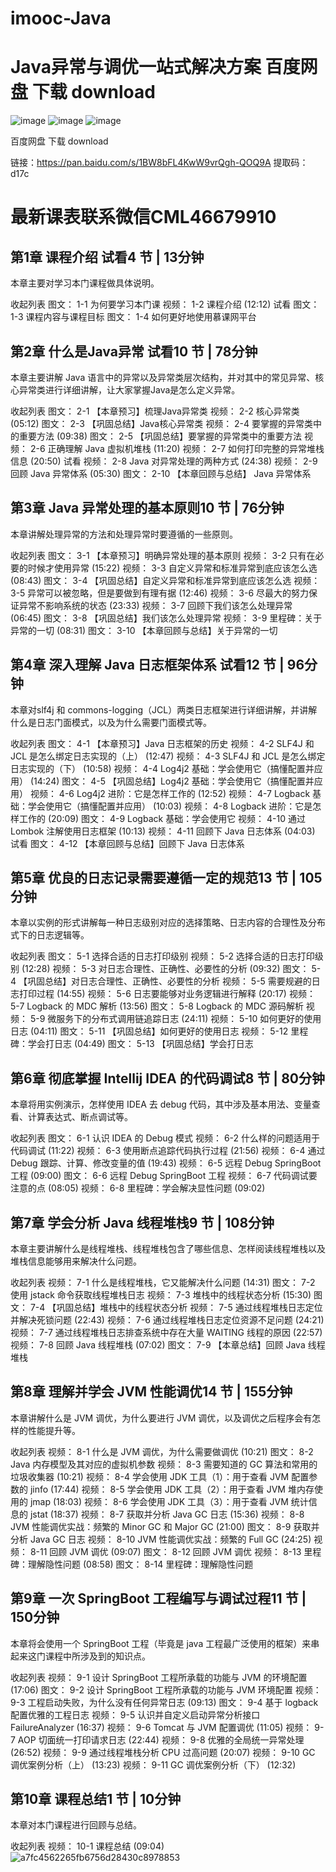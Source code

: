 # imooc-Java
# Java异常与调优一站式解决方案  百度网盘 下载 download
![image](https://user-images.githubusercontent.com/41461298/135046759-c10da842-4605-491c-a8fa-f0f03f83edaa.png)
![image](https://user-images.githubusercontent.com/41461298/135047323-ba975730-3039-4542-9e69-c4db4d035c5f.png)
![image](https://user-images.githubusercontent.com/41461298/135047509-b117409c-b25e-4314-820b-44e95cd0058c.png)



百度网盘 下载 download

链接：https://pan.baidu.com/s/1BW8bFL4KwW9vrQgh-QOQ9A 
提取码：d17c 



# 最新课表联系微信CML46679910




## 第1章 课程介绍 试看4 节 | 13分钟
本章主要对学习本门课程做具体说明。

收起列表
图文：
1-1 为何要学习本门课
视频：
1-2 课程介绍 (12:12)
试看
图文：
1-3 课程内容与课程目标
图文：
1-4 如何更好地使用慕课网平台
## 第2章 什么是Java异常 试看10 节 | 78分钟
本章主要讲解 Java 语言中的异常以及异常类层次结构，并对其中的常见异常、核心异常类进行详细讲解，让大家掌握Java是怎么定义异常。

收起列表
图文：
2-1 【本章预习】梳理Java异常类
视频：
2-2 核心异常类 (05:12)
图文：
2-3 【巩固总结】Java核心异常类
视频：
2-4 要掌握的异常类中的重要方法 (09:38)
图文：
2-5 【巩固总结】要掌握的异常类中的重要方法
视频：
2-6 正确理解 Java 虚拟机堆栈 (11:20)
视频：
2-7 如何打印完整的异常堆栈信息 (20:50)
试看
视频：
2-8 Java 对异常处理的两种方式 (24:38)
视频：
2-9 回顾 Java 异常体系 (05:30)
图文：
2-10 【本章回顾与总结】 Java 异常体系
## 第3章 Java 异常处理的基本原则10 节 | 76分钟
本章讲解处理异常的方法和处理异常时要遵循的一些原则。

收起列表
图文：
3-1 【本章预习】明确异常处理的基本原则
视频：
3-2 只有在必要的时候才使用异常 (15:22)
视频：
3-3 自定义异常和标准异常到底应该怎么选 (08:43)
图文：
3-4 【巩固总结】自定义异常和标准异常到底应该怎么选
视频：
3-5 异常可以被忽略，但是要做到有理有据 (12:46)
视频：
3-6 尽最大的努力保证异常不影响系统的状态 (23:33)
视频：
3-7 回顾下我们该怎么处理异常 (06:45)
图文：
3-8 【巩固总结】我们该怎么处理异常
视频：
3-9 里程碑：关于异常的一切 (08:31)
图文：
3-10 【本章回顾与总结】关于异常的一切
## 第4章 深入理解 Java 日志框架体系 试看12 节 | 96分钟
本章对slf4j 和 commons-logging（JCL）两类日志框架进行详细讲解，并讲解什么是日志门面模式，以及为什么需要门面模式等。

收起列表
图文：
4-1 【本章预习】Java 日志框架的历史
视频：
4-2 SLF4J 和 JCL 是怎么绑定日志实现的（上） (12:47)
视频：
4-3 SLF4J 和 JCL 是怎么绑定日志实现的（下） (10:58)
视频：
4-4 Log4j2 基础：学会使用它（搞懂配置并应用） (14:24)
图文：
4-5 【巩固总结】Log4j2 基础：学会使用它（搞懂配置并应用）
视频：
4-6 Log4j2 进阶：它是怎样工作的 (12:52)
视频：
4-7 Logback 基础：学会使用它（搞懂配置并应用） (10:03)
视频：
4-8 Logback 进阶：它是怎样工作的 (20:09)
图文：
4-9 Logback 基础：学会使用它
视频：
4-10 通过 Lombok 注解使用日志框架 (10:13)
视频：
4-11 回顾下 Java 日志体系 (04:03)
试看
图文：
4-12 【本章回顾与总结】回顾下 Java 日志体系
## 第5章 优良的日志记录需要遵循一定的规范13 节 | 105分钟
本章以实例的形式讲解每一种日志级别对应的选择策略、日志内容的合理性及分布式下的日志逻辑等。

收起列表
图文：
5-1 选择合适的日志打印级别
视频：
5-2 选择合适的日志打印级别 (12:28)
视频：
5-3 对日志合理性、正确性、必要性的分析 (09:32)
图文：
5-4 【巩固总结】对日志合理性、正确性、必要性的分析
视频：
5-5 需要规避的日志打印过程 (14:55)
视频：
5-6 日志要能够对业务逻辑进行解释 (20:17)
视频：
5-7 Logback 的 MDC 解析 (13:56)
图文：
5-8 Logback 的 MDC 源码解析
视频：
5-9 微服务下的分布式调用链追踪日志 (24:11)
视频：
5-10 如何更好的使用日志 (04:11)
图文：
5-11 【巩固总结】如何更好的使用日志
视频：
5-12 里程碑：学会打日志 (04:49)
图文：
5-13 【巩固总结】学会打日志
## 第6章 彻底掌握 Intellij IDEA 的代码调试8 节 | 80分钟
本章将用实例演示，怎样使用 IDEA 去 debug 代码，其中涉及基本用法、变量查看、计算表达式、断点调试等。

收起列表
图文：
6-1 认识 IDEA 的 Debug 模式
视频：
6-2 什么样的问题适用于代码调试 (11:22)
视频：
6-3 使用断点追踪代码执行过程 (21:56)
视频：
6-4 通过 Debug 跟踪、计算、修改变量的值 (19:43)
视频：
6-5 远程 Debug SpringBoot 工程 (09:00)
图文：
6-6 远程 Debug SpringBoot 工程
视频：
6-7 代码调试要注意的点 (08:05)
视频：
6-8 里程碑：学会解决显性问题 (09:02)
## 第7章 学会分析 Java 线程堆栈9 节 | 108分钟
本章主要讲解什么是线程堆栈、线程堆栈包含了哪些信息、怎样阅读线程堆栈以及堆栈信息能够用来解决什么问题。

收起列表
视频：
7-1 什么是线程堆栈，它又能解决什么问题 (14:31)
图文：
7-2 使用 jstack 命令获取线程堆栈日志
视频：
7-3 堆栈中的线程状态分析 (15:30)
图文：
7-4 【巩固总结】堆栈中的线程状态分析
视频：
7-5 通过线程堆栈日志定位并解决死锁问题 (22:43)
视频：
7-6 通过线程堆栈日志定位资源不足问题 (24:21)
视频：
7-7 通过线程堆栈日志排查系统中存在大量 WAITING 线程的原因 (22:57)
视频：
7-8 回顾 Java 线程堆栈 (07:02)
图文：
7-9 【本章总结】回顾 Java 线程堆栈
## 第8章 理解并学会 JVM 性能调优14 节 | 155分钟
本章讲解什么是 JVM 调优，为什么要进行 JVM 调优，以及调优之后程序会有怎样的性能提升等。

收起列表
视频：
8-1 什么是 JVM 调优，为什么需要做调优 (10:21)
图文：
8-2 Java 内存模型及其对应的虚拟机参数
视频：
8-3 需要知道的 GC 算法和常用的垃圾收集器 (10:21)
视频：
8-4 学会使用 JDK 工具（1）：用于查看 JVM 配置参数的 jinfo (17:44)
视频：
8-5 学会使用 JDK 工具（2）：用于查看 JVM 堆内存使用的 jmap (18:03)
视频：
8-6 学会使用 JDK 工具（3）：用于查看 JVM 统计信息的 jstat (18:37)
视频：
8-7 获取并分析 Java GC 日志 (15:36)
视频：
8-8 JVM 性能调优实战：频繁的 Minor GC 和 Major GC (21:00)
图文：
8-9 获取并分析 Java GC 日志
视频：
8-10 JVM 性能调优实战：频繁的 Full GC (24:25)
视频：
8-11 回顾 JVM 调优 (09:07)
图文：
8-12 回顾 JVM 调优
视频：
8-13 里程碑：理解隐性问题 (08:58)
图文：
8-14 里程碑：理解隐性问题
## 第9章 一次 SpringBoot 工程编写与调试过程11 节 | 150分钟
本章将会使用一个 SpringBoot 工程（毕竟是 java 工程最广泛使用的框架）来串起来这门课程中所涉及到的知识点。

收起列表
视频：
9-1 设计 SpringBoot 工程所承载的功能与 JVM 的环境配置 (17:06)
图文：
9-2 设计 SpringBoot 工程所承载的功能与 JVM 环境配置
视频：
9-3 工程启动失败，为什么没有任何异常日志 (09:13)
图文：
9-4 基于 logback 配置优雅的工程日志
视频：
9-5 认识并自定义启动异常分析接口 FailureAnalyzer (16:37)
视频：
9-6 Tomcat 与 JVM 配置调优 (11:05)
视频：
9-7 AOP 切面统一打印请求日志 (22:44)
视频：
9-8 优雅的全局统一异常处理 (26:52)
视频：
9-9 通过线程堆栈分析 CPU 过高问题 (20:07)
视频：
9-10 GC 调优案例分析（上） (13:23)
视频：
9-11 GC 调优案例分析（下） (12:32)
## 第10章 课程总结1 节 | 10分钟
本章对本门课程进行回顾与总结。

收起列表
视频：
10-1 课程总结 (09:04)
![a7fc4562265fb6756d28430c8978853](https://user-images.githubusercontent.com/41461298/135047619-a7c4b588-01f8-4705-9cc4-7c8ba3acfef8.jpg)


